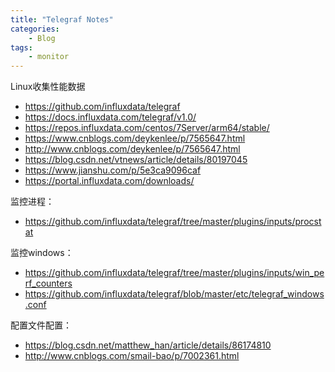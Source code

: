 ```yaml
---
title: "Telegraf Notes"
categories:
    - Blog
tags:
    - monitor
---
```


Linux收集性能数据

- https://github.com/influxdata/telegraf
- https://docs.influxdata.com/telegraf/v1.0/
- https://repos.influxdata.com/centos/7Server/arm64/stable/
- https://www.cnblogs.com/deykenlee/p/7565647.html
- http://www.cnblogs.com/deykenlee/p/7565647.html
- https://blog.csdn.net/vtnews/article/details/80197045 
- https://www.jianshu.com/p/5e3ca9096caf 
- https://portal.influxdata.com/downloads/ 

监控进程：
- https://github.com/influxdata/telegraf/tree/master/plugins/inputs/procstat

监控windows：
- https://github.com/influxdata/telegraf/tree/master/plugins/inputs/win_perf_counters
- https://github.com/influxdata/telegraf/blob/master/etc/telegraf_windows.conf

配置文件配置：
- https://blog.csdn.net/matthew_han/article/details/86174810
- http://www.cnblogs.com/smail-bao/p/7002361.html 
